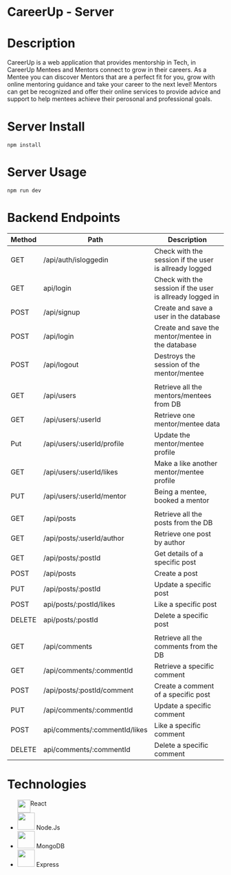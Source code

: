 # CareerUp - Server

# Description
CareerUp is a web application that provides mentorship in Tech, in CareerUp Mentees and Mentors connect to grow in their careers.
As a Mentee you can discover Mentors that are a perfect fit for you, grow with online mentoring guidance and take your career to the next level!
Mentors can get be recognized and offer their online services to provide advice and support to help mentees achieve their perosonal and professional goals.

# Server Install
```
npm install
```

# Server Usage
```
npm run dev
```

# Backend Endpoints
 
|	Method	|	Path	|	Description	|
|	-	|	-	|	-	|	
|	GET	|	/api/auth/isloggedin	|	Check with the session if the user is allready logged |
|	GET	|	api/login	|	Check with the session if the user is allready logged in |
|	POST	|	/api/signup	|	Create and save a user in the database	|
|	POST	|	/api/login	|	Create and save the mentor/mentee in the database	|
|	POST	|	/api/logout		|	Destroys the session of the mentor/mentee |
|		|		|	|
|	GET	| /api/users	|	Retrieve all the mentors/mentees from DB	|
|	GET	|	/api/users/:userId	|	Retrieve one mentor/mentee data	|
|	Put	|	/api/users/:userId/profile 	|	Update the mentor/mentee profile	|
|	GET	|	/api/users/:userId/likes	|	Make a like another mentor/mentee profile	|
|	PUT	|	/api/users/:userId/mentor	|	Being a mentee, booked a mentor |
|		|		|	|
|	GET	| /api/posts	|	Retrieve all the posts  from the DB	|
|	GET	|	/api/posts/:userId/author	|	Retrieve one post by author	|
|	GET	|	/api/posts/:postId	|	Get details of a specific post	|
|	POST	|	/api/posts	|	Create a post	|
|	PUT	|	/api/posts/:postId	|	Update a specific post	|
|	POST	|	api/posts/:postId/likes	|	Like a specific post	|
|	DELETE	|	api/posts/:postId	|	Delete a specific post |
|		|		|	|
|	GET	| /api/comments	|	Retrieve all the comments  from the DB	|
|	GET	|	/api/comments/:commentId	|	Retrieve a specific comment	|
|	POST	|	/api/posts/:postId/comment	|	Create a comment of a specific post	|
|	PUT	|	/api/comments/:commentId	|	Update a specific comment	|
|	POST	|	api/comments/:commentId/likes	|	Like a specific comment	|
|	DELETE	|	api/comments/:commentId	|	Delete a specific comment |


# Technologies
<ul >
<li style= "display:flex" > <img src="https://user-images.githubusercontent.com/91207576/148804550-8d018eb4-b161-4f2e-a413-06745e84b7d5.png" width="30" />  <span>React</span>
</li> 
<li> <img src="https://user-images.githubusercontent.com/91207576/148806744-de70aa27-d3bc-4356-88ee-41367a594c04.png" width="40" /> 
Node.Js  </li> 
<li> <img src="https://user-images.githubusercontent.com/91207576/148806927-3a3fc9d0-4c4a-4aa9-9332-d67d7aa56e10.png" width="40" />   MongoDB  </li>  
<li><img src="https://user-images.githubusercontent.com/91207576/148807194-66d29acb-5b14-45fb-8452-a8085b0bab90.png" width="40"/>
 Express  </li> 
</ul>
